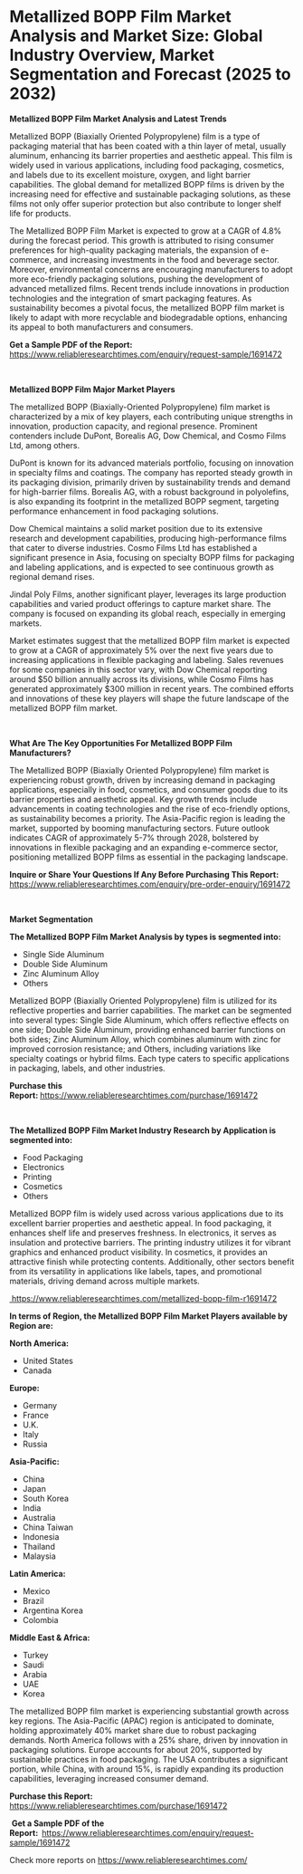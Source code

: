 <p><h1>Metallized BOPP Film Market Analysis and Market Size: Global Industry Overview, Market Segmentation and Forecast (2025 to 2032)</h1></p><p><strong>Metallized BOPP Film Market Analysis and Latest Trends</strong></p>
<p><p>Metallized BOPP (Biaxially Oriented Polypropylene) film is a type of packaging material that has been coated with a thin layer of metal, usually aluminum, enhancing its barrier properties and aesthetic appeal. This film is widely used in various applications, including food packaging, cosmetics, and labels due to its excellent moisture, oxygen, and light barrier capabilities. The global demand for metallized BOPP films is driven by the increasing need for effective and sustainable packaging solutions, as these films not only offer superior protection but also contribute to longer shelf life for products.</p><p>The Metallized BOPP Film Market is expected to grow at a CAGR of 4.8% during the forecast period. This growth is attributed to rising consumer preferences for high-quality packaging materials, the expansion of e-commerce, and increasing investments in the food and beverage sector. Moreover, environmental concerns are encouraging manufacturers to adopt more eco-friendly packaging solutions, pushing the development of advanced metallized films. Recent trends include innovations in production technologies and the integration of smart packaging features. As sustainability becomes a pivotal focus, the metallized BOPP film market is likely to adapt with more recyclable and biodegradable options, enhancing its appeal to both manufacturers and consumers.</p></p>
<p><strong>Get a Sample PDF of the Report:&nbsp;</strong> <a href="https://www.reliableresearchtimes.com/enquiry/request-sample/1691472?utm_campaign=3030&utm_medium=2&utm_source=Github&utm_content=ia&utm_term=01042025&utm_id=metallized-bopp-film">https://www.reliableresearchtimes.com/enquiry/request-sample/1691472</a></p>
<p>&nbsp;</p>
<p><strong>Metallized BOPP Film Major Market Players</strong></p>
<p><p>The metallized BOPP (Biaxially-Oriented Polypropylene) film market is characterized by a mix of key players, each contributing unique strengths in innovation, production capacity, and regional presence. Prominent contenders include DuPont, Borealis AG, Dow Chemical, and Cosmo Films Ltd, among others.</p><p>DuPont is known for its advanced materials portfolio, focusing on innovation in specialty films and coatings. The company has reported steady growth in its packaging division, primarily driven by sustainability trends and demand for high-barrier films. Borealis AG, with a robust background in polyolefins, is also expanding its footprint in the metallized BOPP segment, targeting performance enhancement in food packaging solutions.</p><p>Dow Chemical maintains a solid market position due to its extensive research and development capabilities, producing high-performance films that cater to diverse industries. Cosmo Films Ltd has established a significant presence in Asia, focusing on specialty BOPP films for packaging and labeling applications, and is expected to see continuous growth as regional demand rises.</p><p>Jindal Poly Films, another significant player, leverages its large production capabilities and varied product offerings to capture market share. The company is focused on expanding its global reach, especially in emerging markets.</p><p>Market estimates suggest that the metallized BOPP film market is expected to grow at a CAGR of approximately 5% over the next five years due to increasing applications in flexible packaging and labeling. Sales revenues for some companies in this sector vary, with Dow Chemical reporting around $50 billion annually across its divisions, while Cosmo Films has generated approximately $300 million in recent years. The combined efforts and innovations of these key players will shape the future landscape of the metallized BOPP film market.</p></p>
<p>&nbsp;</p>
<p><strong>What Are The Key Opportunities For Metallized BOPP Film Manufacturers?</strong></p>
<p><p>The Metallized BOPP (Biaxially Oriented Polypropylene) film market is experiencing robust growth, driven by increasing demand in packaging applications, especially in food, cosmetics, and consumer goods due to its barrier properties and aesthetic appeal. Key growth trends include advancements in coating technologies and the rise of eco-friendly options, as sustainability becomes a priority. The Asia-Pacific region is leading the market, supported by booming manufacturing sectors. Future outlook indicates CAGR of approximately 5-7% through 2028, bolstered by innovations in flexible packaging and an expanding e-commerce sector, positioning metallized BOPP films as essential in the packaging landscape.</p></p>
<p><strong>Inquire or Share Your Questions If Any Before Purchasing This Report:</strong> <a href="https://www.reliableresearchtimes.com/enquiry/pre-order-enquiry/1691472?utm_campaign=3030&utm_medium=2&utm_source=Github&utm_content=ia&utm_term=01042025&utm_id=metallized-bopp-film">https://www.reliableresearchtimes.com/enquiry/pre-order-enquiry/1691472</a></p>
<p>&nbsp;</p>
<p><strong>Market Segmentation</strong></p>
<p><strong>The Metallized BOPP Film Market Analysis by types is segmented into:</strong></p>
<p><ul><li>Single Side Aluminum</li><li>Double Side Aluminum</li><li>Zinc Aluminum Alloy</li><li>Others</li></ul></p>
<p><p>Metallized BOPP (Biaxially Oriented Polypropylene) film is utilized for its reflective properties and barrier capabilities. The market can be segmented into several types: Single Side Aluminum, which offers reflective effects on one side; Double Side Aluminum, providing enhanced barrier functions on both sides; Zinc Aluminum Alloy, which combines aluminum with zinc for improved corrosion resistance; and Others, including variations like specialty coatings or hybrid films. Each type caters to specific applications in packaging, labels, and other industries.</p></p>
<p><strong>Purchase this Report:&nbsp;</strong><a href="https://www.reliableresearchtimes.com/purchase/1691472?utm_campaign=3030&utm_medium=2&utm_source=Github&utm_content=ia&utm_term=01042025&utm_id=metallized-bopp-film">https://www.reliableresearchtimes.com/purchase/1691472</a></p>
<p>&nbsp;</p>
<p><strong>The Metallized BOPP Film Market Industry Research by Application is segmented into:</strong></p>
<p><ul><li>Food Packaging</li><li>Electronics</li><li>Printing</li><li>Cosmetics</li><li>Others</li></ul></p>
<p><p>Metallized BOPP film is widely used across various applications due to its excellent barrier properties and aesthetic appeal. In food packaging, it enhances shelf life and preserves freshness. In electronics, it serves as insulation and protective barriers. The printing industry utilizes it for vibrant graphics and enhanced product visibility. In cosmetics, it provides an attractive finish while protecting contents. Additionally, other sectors benefit from its versatility in applications like labels, tapes, and promotional materials, driving demand across multiple markets.</p></p>
<p><a href="https://www.reliableresearchtimes.com/metallized-bopp-film-r1691472?utm_campaign=3030&utm_medium=2&utm_source=Github&utm_content=ia&utm_term=01042025&utm_id=metallized-bopp-film">&nbsp;https://www.reliableresearchtimes.com/metallized-bopp-film-r1691472</a></p>
<p><strong>In terms of Region, the Metallized BOPP Film Market Players available by Region are:</strong></p>
<p>
    <p> <strong> North America: </strong>
        <ul>
            <li>United States</li>
            <li>Canada</li>
        </ul>
        </p> 
    <p> <strong> Europe: </strong>
        <ul>
            <li>Germany</li>
            <li>France</li>
            <li>U.K.</li>
            <li>Italy</li>
            <li>Russia</li>
        </ul>
        </p> 
    <p> <strong> Asia-Pacific: </strong>
        <ul>
            <li>China</li>
            <li>Japan</li>
            <li>South Korea</li>
            <li>India</li>
            <li>Australia</li>
            <li>China Taiwan</li>
            <li>Indonesia</li>
            <li>Thailand</li>
            <li>Malaysia</li>
        </ul>
        </p> 
    <p> <strong> Latin America: </strong>
        <ul>
            <li>Mexico</li>
            <li>Brazil</li>
            <li>Argentina Korea</li>
            <li>Colombia</li>
        </ul>
        </p> 
    <p> <strong> Middle East & Africa: </strong>
        <ul>
            <li>Turkey</li>
            <li>Saudi</li>
            <li>Arabia</li>
            <li>UAE</li>
            <li>Korea</li>
        </ul>
    </p>
    </p>
<p><p>The metallized BOPP film market is experiencing substantial growth across key regions. The Asia-Pacific (APAC) region is anticipated to dominate, holding approximately 40% market share due to robust packaging demands. North America follows with a 25% share, driven by innovation in packaging solutions. Europe accounts for about 20%, supported by sustainable practices in food packaging. The USA contributes a significant portion, while China, with around 15%, is rapidly expanding its production capabilities, leveraging increased consumer demand.</p></p>
<p><strong>Purchase this Report: </strong><a href="https://www.reliableresearchtimes.com/purchase/1691472?utm_campaign=3030&utm_medium=2&utm_source=Github&utm_content=ia&utm_term=01042025&utm_id=metallized-bopp-film">https://www.reliableresearchtimes.com/purchase/1691472</a></p>
<p>&nbsp;<strong>Get a Sample PDF of the Report:&nbsp;&nbsp;</strong><a href="https://www.reliableresearchtimes.com/enquiry/request-sample/1691472?utm_campaign=3030&utm_medium=2&utm_source=Github&utm_content=ia&utm_term=01042025&utm_id=metallized-bopp-film">https://www.reliableresearchtimes.com/enquiry/request-sample/1691472</a></p>
<p><strong></strong></p>
<p>Check more reports on <a href="https://www.reliableresearchtimes.com/?utm_campaign=3030&utm_medium=2&utm_source=Github&utm_content=ia&utm_term=01042025&utm_id=metallized-bopp-film">https://www.reliableresearchtimes.com/</a></p>